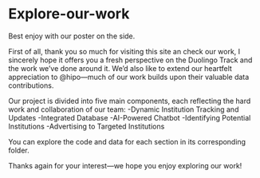 # Explore-our-work
Best enjoy with our poster on the side.

First of all, thank you so much for visiting this site an check our work, I sincerely hope it offers you a fresh perspective on the Duolingo Track and the work we’ve done around it.
We’d also like to extend our heartfelt appreciation to @hipo—much of our work builds upon their valuable data contributions.

Our project is divided into five main components, each reflecting the hard work and collaboration of our team:
-Dynamic Institution Tracking and Updates
-Integrated Database
-AI-Powered Chatbot
-Identifying Potential Institutions
-Advertising to Targeted Institutions

You can explore the code and data for each section in its corresponding folder.

Thanks again for your interest—we hope you enjoy exploring our work!
